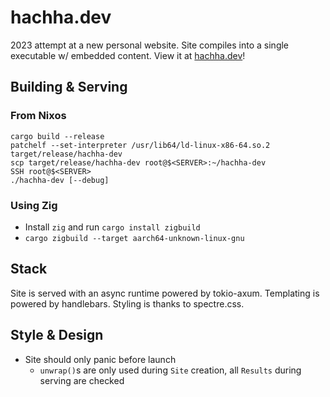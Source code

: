 # hachha.dev
2023 attempt at a new personal website.
Site compiles into a single executable w/ embedded content.
View it at [hachha.dev](http://hachha.dev)!

## Building & Serving
### From Nixos
```fish
cargo build --release
patchelf --set-interpreter /usr/lib64/ld-linux-x86-64.so.2 target/release/hachha-dev
scp target/release/hachha-dev root@$<SERVER>:~/hachha-dev
SSH root@$<SERVER>
./hachha-dev [--debug]
```
### Using Zig
- Install `zig` and run `cargo install zigbuild`
- `cargo zigbuild --target aarch64-unknown-linux-gnu`

## Stack
Site is served with an async runtime powered by tokio-axum.
Templating is powered by handlebars.
Styling is thanks to spectre.css.

## Style & Design
- Site should only panic before launch
  - `unwrap()`s are only used during `Site` creation, all `Results` during
    serving are checked